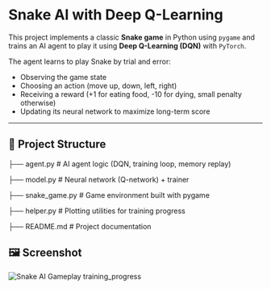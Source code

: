 # Snake AI with Deep Q-Learning

This project implements a classic **Snake game** in Python using `pygame` and trains an AI agent to play it using **Deep Q-Learning (DQN)** with `PyTorch`.

The agent learns to play Snake by trial and error:
- Observing the game state  
- Choosing an action (move up, down, left, right)  
- Receiving a reward (+1 for eating food, -10 for dying, small penalty otherwise)  
- Updating its neural network to maximize long-term score  

---

## 🐍 Project Structure
├── agent.py # AI agent logic (DQN, training loop, memory replay)

├── model.py # Neural network (Q-network) + trainer

├── snake_game.py # Game environment built with pygame

├── helper.py # Plotting utilities for training progress

├── README.md # Project documentation

## 🖼️ Screenshot

![Snake AI Gameplay training_progress](images/training_progress.png)


